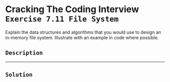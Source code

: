 # Cracking The Coding Interview `Exercise 7.11 File System`

Explain the data structures and algorithms that you would use to design an in-memory
file system. Illustrate with an example in code where possible.

## `Description`

---

## `Solution`